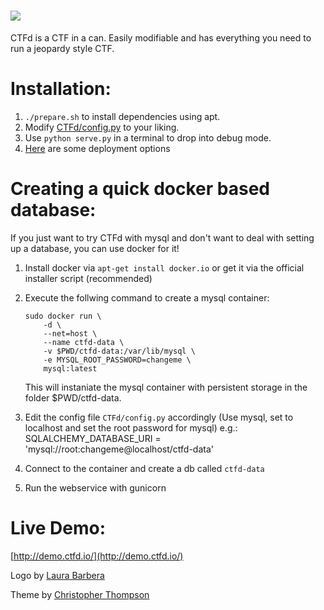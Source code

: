 ![](https://raw.githubusercontent.com/isislab/CTFd/master/CTFd/static/original/img/logo.png)
====

CTFd is a CTF in a can. Easily modifiable and has everything you need to run a jeopardy style CTF.

# Installation: 
 1. `./prepare.sh` to install dependencies using apt.
 2. Modify [CTFd/config.py](https://github.com/isislab/CTFd/blob/master/CTFd/config.py) to your liking.
 3. Use `python serve.py` in a terminal to drop into debug mode.
 4. [Here](https://github.com/isislab/CTFd/wiki/Deployment) are some deployment options

# Creating a quick docker based database:
If you just want to try CTFd with mysql and don't want to deal with setting up a database, you can use docker for it!
 1. Install docker via `apt-get install docker.io` or get it via the official installer script (recommended)
 2. Execute the follwing command to create a mysql container:
    
    ```
    sudo docker run \
        -d \
        --net=host \
        --name ctfd-data \
        -v $PWD/ctfd-data:/var/lib/mysql \
        -e MYSQL_ROOT_PASSWORD=changeme \
        mysql:latest
    ```
    
    This will instaniate the mysql container with persistent storage in the folder $PWD/ctfd-data.
 3. Edit the config file `CTFd/config.py` accordingly (Use mysql, set to localhost and set the root password for mysql)
    e.g.: SQLALCHEMY_DATABASE_URI = 'mysql://root:changeme@localhost/ctfd-data'
 4. Connect to the container and create a db called `ctfd-data`
 5. Run the webservice with gunicorn
# Live Demo:
[http://demo.ctfd.io/](http://demo.ctfd.io/)

Logo by [Laura Barbera](http://www.laurabb.com/)

Theme by [Christopher Thompson](https://github.com/breadchris)
